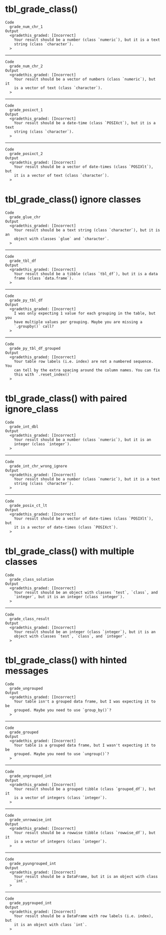 # tbl_grade_class()

    Code
      grade_num_chr_1
    Output
      <gradethis_graded: [Incorrect]
        Your result should be a number (class `numeric`), but it is a text
        string (class `character`).
      >

---

    Code
      grade_num_chr_2
    Output
      <gradethis_graded: [Incorrect]
        Your result should be a vector of numbers (class `numeric`), but it
        is a vector of text (class `character`).
      >

---

    Code
      grade_posixct_1
    Output
      <gradethis_graded: [Incorrect]
        Your result should be a date-time (class `POSIXct`), but it is a text
        string (class `character`).
      >

---

    Code
      grade_posixct_2
    Output
      <gradethis_graded: [Incorrect]
        Your result should be a vector of date-times (class `POSIXlt`), but
        it is a vector of text (class `character`).
      >

# tbl_grade_class() ignore classes

    Code
      grade_glue_chr
    Output
      <gradethis_graded: [Incorrect]
        Your result should be a text string (class `character`), but it is an
        object with classes `glue` and `character`.
      >

---

    Code
      grade_tbl_df
    Output
      <gradethis_graded: [Incorrect]
        Your result should be a tibble (class `tbl_df`), but it is a data
        frame (class `data.frame`).
      >

---

    Code
      grade_py_tbl_df
    Output
      <gradethis_graded: [Incorrect]
        I was only expecting 1 value for each grouping in the table, but you
        have multiple values per grouping. Maybe you are missing a
        `.groupby()` call?
      >

---

    Code
      grade_py_tbl_df_grouped
    Output
      <gradethis_graded: [Incorrect]
        Your table row labels (i.e. index) are not a numbered sequence. You
        can tell by the extra spacing around the column names. You can fix
        this with `.reset_index()`
      >

# tbl_grade_class() with paired ignore_class

    Code
      grade_int_dbl
    Output
      <gradethis_graded: [Incorrect]
        Your result should be a number (class `numeric`), but it is an
        integer (class `integer`).
      >

---

    Code
      grade_int_chr_wrong_ignore
    Output
      <gradethis_graded: [Incorrect]
        Your result should be a number (class `numeric`), but it is a text
        string (class `character`).
      >

---

    Code
      grade_posix_ct_lt
    Output
      <gradethis_graded: [Incorrect]
        Your result should be a vector of date-times (class `POSIXlt`), but
        it is a vector of date-times (class `POSIXct`).
      >

# tbl_grade_class() with multiple classes

    Code
      grade_class_solution
    Output
      <gradethis_graded: [Incorrect]
        Your result should be an object with classes `test`, `class`, and
        `integer`, but it is an integer (class `integer`).
      >

---

    Code
      grade_class_result
    Output
      <gradethis_graded: [Incorrect]
        Your result should be an integer (class `integer`), but it is an
        object with classes `test`, `class`, and `integer`.
      >

# tbl_grade_class() with hinted messages

    Code
      grade_ungrouped
    Output
      <gradethis_graded: [Incorrect]
        Your table isn't a grouped data frame, but I was expecting it to be
        grouped. Maybe you need to use `group_by()`?
      >

---

    Code
      grade_grouped
    Output
      <gradethis_graded: [Incorrect]
        Your table is a grouped data frame, but I wasn't expecting it to be
        grouped. Maybe you need to use `ungroup()`?
      >

---

    Code
      grade_ungrouped_int
    Output
      <gradethis_graded: [Incorrect]
        Your result should be a grouped tibble (class `grouped_df`), but it
        is a vector of integers (class `integer`).
      >

---

    Code
      grade_unrowwise_int
    Output
      <gradethis_graded: [Incorrect]
        Your result should be a rowwise tibble (class `rowwise_df`), but it
        is a vector of integers (class `integer`).
      >

---

    Code
      grade_pyungrouped_int
    Output
      <gradethis_graded: [Incorrect]
        Your result should be a DataFrame, but it is an object with class
        `int`.
      >

---

    Code
      grade_pygrouped_int
    Output
      <gradethis_graded: [Incorrect]
        Your result should be a DataFrame with row labels (i.e. index), but
        it is an object with class `int`.
      >

